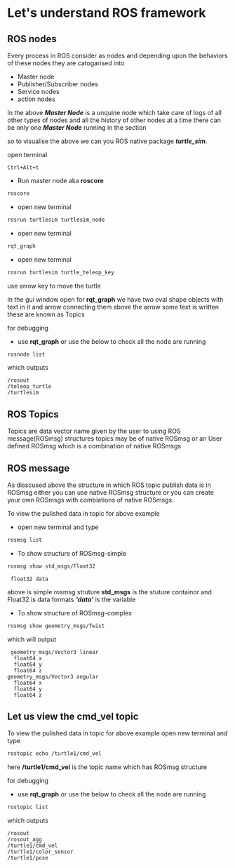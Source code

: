 # Let's understand ROS framework


## ROS nodes
 Every process in ROS consider as nodes and depending upon the behaviors of these nodes they are catogarised into
 * Master node
 * Publisher/Subscriber nodes
 * Service nodes
 * action nodes

In the above ***Master Node*** is a unquine node which take care of logs of all other types of nodes and all the history of other nodes at a time there can be only one ***Master Node*** running in the section

so to visualise the above we can you ROS native package ***turtle_sim***.

open terminal

```
Ctrl+Alt+t
```
* Run master node aka **roscore**
``` bash
roscore
```
* open new terminal
``` bash
rosrun turtlesim turtlesim_node
```
* open new terminal
``` bash
rqt_graph
```
* open new terminal
``` bash
rosrun turtlesim turtle_teleop_key
```
use arrow key to move the turtle

In the gui window open for **rqt_graph** we have two oval shape objects with text in it and arrow connecting  them above the arrow some text is written these are known as Topics

for debugging
* use **rqt_graph** or use the below to check all the node are running
```bash
rosnode list
```
which outputs
```
/rosout
/teleop_turtle
/turtlesim
```

## ROS Topics
Topics are data vector name given by the user to using ROS message(ROSmsg) structures
topics may be of native ROSmsg or an User defined ROSmsg which is a combination of native ROSmsgs
## ROS message
As disscused above the structure in which ROS topic publish data is in ROSmsg either
you can use native ROSmsg structure or you can create your own ROSmsgs with combiations of native ROSmsgs.

To view the pulished data in topic for above example
* open new terminal and type
```bash
rosmsg list
```
* To show structure of ROSmsg-simple
```bash
rosmsg show std_msgs/Float32
```
```
 float32 data
```
above is simple rosmsg struture **std_msgs** is the stuture containor and Float32 is data formats ***'data'*** is the variable
* To show structure of ROSmsg-complex
```bash
rosmsg show geometry_msgs/Twist
```
which will output
```
 geometry_msgs/Vector3 linear
  float64 x
  float64 y
  float64 z
geometry_msgs/Vector3 angular
  float64 x
  float64 y
  float64 z
```
## Let us view the cmd_vel topic
To view the pulished data in topic for above example
open new terminal and type
```bash
rostopic echo /turtle1/cmd_vel
```
here  **/turtle1/cmd_vel** is the topic name which has ROSmsg structure

for debugging
* use **rqt_graph** or use the below to check all the node are running
```bash
rostopic list
```
which outputs
```
/rosout
/rosout_agg
/turtle1/cmd_vel
/turtle1/color_sensor
/turtle1/pose
```

